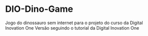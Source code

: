 # DIO-Dino-Game
Jogo do dinossauro sem internet para o projeto do curso da Digital Inovation One
Versão seguindo o tutorial da Digital Inovation One
